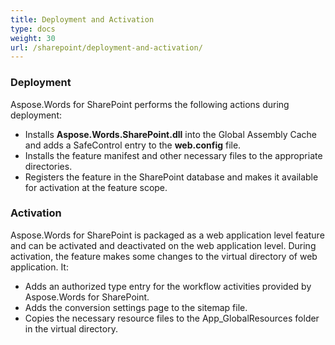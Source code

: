 ```yaml
---
title: Deployment and Activation
type: docs
weight: 30
url: /sharepoint/deployment-and-activation/
---
```


### **Deployment**

Aspose.Words for SharePoint performs the following actions during deployment:

- Installs **Aspose.Words.SharePoint.dll** into the Global Assembly Cache and adds a SafeControl entry to the **web.config** file.
- Installs the feature manifest and other necessary files to the appropriate directories.
- Registers the feature in the SharePoint database and makes it available for activation at the feature scope.

### **Activation**

Aspose.Words for SharePoint is packaged as a web application level feature and can be activated and deactivated on the web application level. During activation, the feature makes some changes to the virtual directory of web application. It:

- Adds an authorized type entry for the workflow activities provided by Aspose.Words for SharePoint.
- Adds the conversion settings page to the sitemap file.
- Copies the necessary resource files to the App_GlobalResources folder in the virtual directory.
